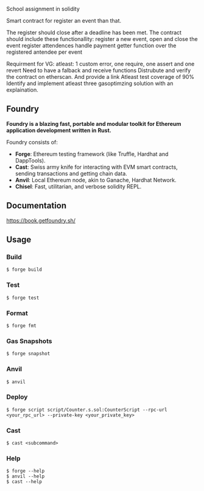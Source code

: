 School assignment in solidity

Smart contract for register an event than that. 

The register should close after a deadline has been met. 
The contract should include these functionallity: 
register a new event, 
open and close the  event
register attendences 
handle payment
getter function over the registered antendee per event

Requirment for VG:
atleast: 1 custom error, one require, one assert and one revert
Need to have a falback and receive functions
Distrubute and verify the contract on etherscan. And provide a link 
Atleast test coverage of 90%
Identify and implement atleast three gasoptimzing solution with an explaination.











## Foundry

**Foundry is a blazing fast, portable and modular toolkit for Ethereum application development written in Rust.**

Foundry consists of:

-   **Forge**: Ethereum testing framework (like Truffle, Hardhat and DappTools).
-   **Cast**: Swiss army knife for interacting with EVM smart contracts, sending transactions and getting chain data.
-   **Anvil**: Local Ethereum node, akin to Ganache, Hardhat Network.
-   **Chisel**: Fast, utilitarian, and verbose solidity REPL.

## Documentation

https://book.getfoundry.sh/

## Usage

### Build

```shell
$ forge build
```

### Test

```shell
$ forge test
```

### Format

```shell
$ forge fmt
```

### Gas Snapshots

```shell
$ forge snapshot
```

### Anvil

```shell
$ anvil
```

### Deploy

```shell
$ forge script script/Counter.s.sol:CounterScript --rpc-url <your_rpc_url> --private-key <your_private_key>
```

### Cast

```shell
$ cast <subcommand>
```

### Help

```shell
$ forge --help
$ anvil --help
$ cast --help
```
